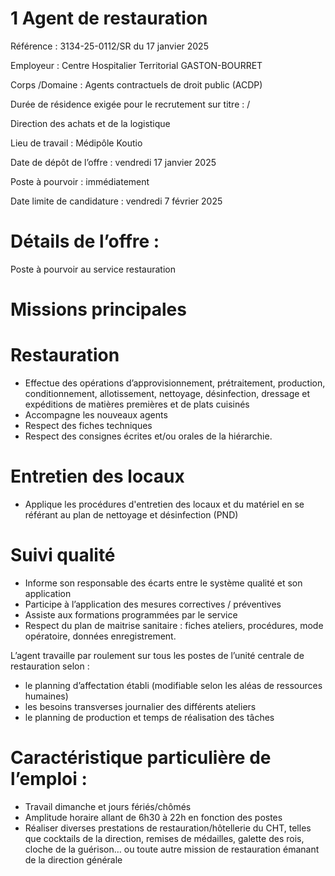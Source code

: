 # 1 Agent de restauration

Référence : 3134-25-0112/SR du 17 janvier 2025

Employeur : Centre Hospitalier Territorial GASTON-BOURRET

Corps /Domaine : Agents contractuels de droit public (ACDP)

Durée de résidence exigée pour le recrutement sur titre : /

Direction des achats et de la logistique

Lieu de travail : Médipôle Koutio

Date de dépôt de l’offre : vendredi 17 janvier 2025

Poste à pourvoir : immédiatement

Date limite de candidature : vendredi 7 février 2025

# Détails de l’offre :

Poste à pourvoir au service restauration

# Missions principales

# Restauration

- Effectue des opérations d’approvisionnement, prétraitement, production, conditionnement, allotissement, nettoyage, désinfection, dressage et expéditions de matières premières et de plats cuisinés
- Accompagne les nouveaux agents
- Respect des fiches techniques
- Respect des consignes écrites et/ou orales de la hiérarchie.

# Entretien des locaux

- Applique les procédures d'entretien des locaux et du matériel en se référant au plan de nettoyage et désinfection (PND)

# Suivi qualité

- Informe son responsable des écarts entre le système qualité et son application
- Participe à l’application des mesures correctives / préventives
- Assiste aux formations programmées par le service
- Respect du plan de maitrise sanitaire : fiches ateliers, procédures, mode opératoire, données enregistrement.

L’agent travaille par roulement sur tous les postes de l’unité centrale de restauration selon :

- le planning d’affectation établi (modifiable selon les aléas de ressources humaines)
- les besoins transverses journalier des différents ateliers
- le planning de production et temps de réalisation des tâches

# Caractéristique particulière de l’emploi :

- Travail dimanche et jours fériés/chômés
- Amplitude horaire allant de 6h30 à 22h en fonction des postes
- Réaliser diverses prestations de restauration/hôtellerie du CHT, telles que cocktails de la direction, remises de médailles, galette des rois, cloche de la guérison… ou toute autre mission de restauration émanant de la direction générale